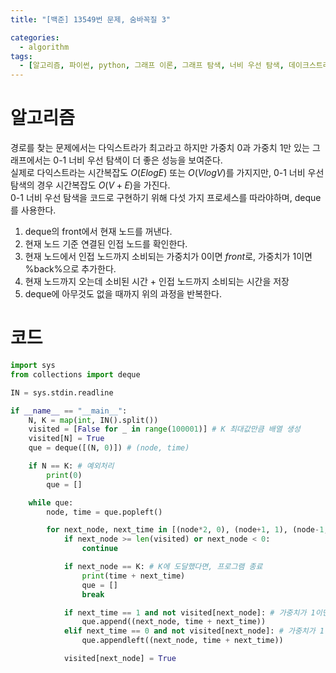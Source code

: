 ```yaml
---
title: "[백준] 13549번 문제, 숨바꼭질 3"

categories:
  - algorithm
tags:
  - [알고리즘, 파이썬, python, 그래프 이론, 그래프 탐색, 너비 우선 탐색, 데이크스트라, 0-1 너비 우선 탐색]
---
```


# 알고리즘
경로를 찾는 문제에서는 다익스트라가 최고라고 하지만 가중치 0과 가중치 1만 있는 그래프에서는 0-1 너비 우선 탐색이 더 좋은 성능을 보여준다.   
실제로 다익스트라는 시간복잡도 $O(ElogE)$ 또는  $O(VlogV)$를 가지지만, 0-1 너비 우선 탐색의 경우 시간복잡도 $O(V+E)$을 가진다.   
0-1 너비 우선 탐색을 코드로 구현하기 위해 다섯 가지 프로세스를 따라야하며, deque를 사용한다.   

1. deque의 front에서 현재 노드를 꺼낸다.
2. 현재 노드 기준 연결된 인접 노드를 확인한다.
3. 현재 노드에서 인접 노드까지 소비되는 가중치가 0이면 $front$로, 가중치가 1이면 %back%으로 추가한다.
4. 현재 노드까지 오는데 소비된 시간 $+$ 인접 노드까지 소비되는 시간을 저장
5. deque에 아무것도 없을 때까지 위의 과정을 반복한다.


# 코드
```python
import sys
from collections import deque

IN = sys.stdin.readline

if __name__ == "__main__":
    N, K = map(int, IN().split())
    visited = [False for _ in range(100001)] # K 최대값만큼 배열 생성
    visited[N] = True
    que = deque([(N, 0)]) # (node, time)

    if N == K: # 예외처리
        print(0)
        que = []

    while que:
        node, time = que.popleft()

        for next_node, next_time in [(node*2, 0), (node+1, 1), (node-1, 1)]: # *+-
            if next_node >= len(visited) or next_node < 0:
                continue

            if next_node == K: # K에 도달했다면, 프로그램 종료
                print(time + next_time)
                que = []
                break

            if next_time == 1 and not visited[next_node]: # 가중치가 1이면 back에 추가
                que.append((next_node, time + next_time))
            elif next_time == 0 and not visited[next_node]: # 가중치가 1이면 front에 추가
                que.appendleft((next_node, time + next_time))

            visited[next_node] = True
```